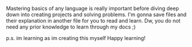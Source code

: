Mastering basics of any language is really important before diving deep down into creating projects and solving problems. 
I'm gonna save files and their explanation in another file for you to read and learn.
Dw, you do not need any prior knowledge to learn through my docs ;)

p.s. im learning as im creating this myself
Happy learning!
